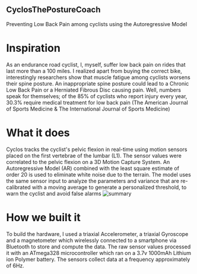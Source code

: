 ## CyclosThePostureCoach
Preventing Low Back Pain among cyclists using the Autoregressive Model
# Inspiration
As an endurance road cyclist, I, myself, suffer low back pain on rides that last more than a 100 miles. I realized apart from buying the correct bike, interestingly researchers show that muscle fatigue among cyclists worsens their spine posture. An inappropriate spine posture could lead to a Chronic Low Back Pain or a Herniated Fibrous Disc causing pain. Well, numbers speak for themselves; of the 85% of cyclists who report injury every year, 30.3% require medical treatment for low back pain (The American Journal of Sports Medicine & The International Journal of Sports Medicine)
# What it does
Cyclos tracks the cyclist's pelvic flexion in real-time using motion sensors placed on the first vertebrae of the lumbar (L1). The sensor values were correlated to the pelvic flexion on a 3D Motion Capture System. An Autoregressive Model (AR) combined with the least square estimate of order 20 is used to eliminate white noise due to the terrain. The model uses the same sensor input to analyze the parameters and variance that are re-calibrated with a moving average to generate a personalized threshold, to warn the cyclist and avoid false alarms
![summary](https://user-images.githubusercontent.com/40699541/42361981-d0a67918-810e-11e8-8ae7-c07ec6ddb1f3.png)
# How we built it
To build the hardware, I used a triaxial Accelerometer, a triaxial Gyroscope and a magnetometer which wirelessly connected to a smartphone via Bluetooth to store and compute the data. The raw sensor values processed it with an ATmega328 microcontroller which ran on a 3.7v 1000mAh Lithium ion Polymer battery. The sensors collect data at a frequency approximately of 6Hz. 
